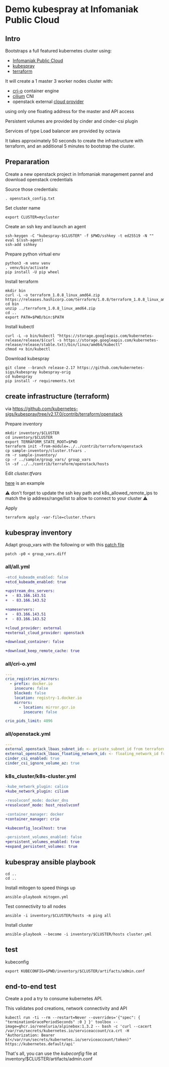 Demo kubespray at Infomaniak Public Cloud
=========================================

Intro
-----

Bootstraps a full featured kubernetes cluster using:
- [Infomaniak Public Cloud](https://www.infomaniak.com/en/hosting/public-cloud)
- [kubespray](https://kubespray.io/#/)
- [terraform](https://www.terraform.io/)

It will create a 1 master 3 worker nodes cluster with:
- [cri-o](https://cri-o.io/) container engine
- [cilium](https://cilium.io/) CNI
- openstack external [cloud provider](https://github.com/kubernetes/cloud-provider-openstack)

using only one floating address for the master and API access

Persistent volumes are provided by cinder and cinder-csi plugin

Services of type Load balancer are provided by octavia

It takes approximately 50 seconds to create the infrastructure with terraform,
and an additional 5 minutes to bootstrap the cluster.

## Prepararation

Create a new openstack project in Infomaniak management pannel and download
openstack credentials

Source those credentials:

```shell
. openstack_config.txt
```

Set cluster name

```shell
export CLUSTER=mycluster
```

Create an ssh key and launch an agent

```shell
ssh-keygen -C "kubespray-$CLUSTER" -f $PWD/sshkey -t ed25519 -N ""
eval $(ssh-agent)
ssh-add sshkey
```

Prepare python virtual env

```shell
python3 -m venv venv
. venv/bin/activate
pip install -U pip wheel
```

Install terraform

```shell
mkdir bin
curl -L -o terraform_1.0.8_linux_amd64.zip https://releases.hashicorp.com/terraform/1.0.8/terraform_1.0.8_linux_amd64.zip
cd bin
unzip ../terraform_1.0.8_linux_amd64.zip
cd ..
export PATH=$PWD/bin:$PATH
```

Install kubectl

```shell
curl -L -o bin/kubectl "https://storage.googleapis.com/kubernetes-release/release/$(curl -s https://storage.googleapis.com/kubernetes-release/release/stable.txt)/bin/linux/amd64/kubectl"
chmod +x bin/kubectl
```

Download kubespray

```shell
git clone --branch release-2.17 https://github.com/kubernetes-sigs/kubespray kubespray-orig
cd kubespray
pip install -r requirements.txt
```

## create infrastructure (terraform)

via https://github.com/kubernetes-sigs/kubespray/tree/v2.17.0/contrib/terraform/openstack

Prepare inventory

```shell
mkdir inventory/$CLUSTER
cd inventory/$CLUSTER
export TERRAFORM_STATE_ROOT=$PWD
terraform init -from-module=../../contrib/terraform/openstack
cp sample-inventory/cluster.tfvars .
rm -r sample-inventory/
cp -r ../sample/group_vars/ group_vars
ln -sf ../../contrib/terraform/openstack/hosts
```

Edit *cluster.tfvars*

[here](cluster.tfvars) is an example

⚠️ don't forget to update the ssh key path and k8s_allowed_remote_ips
to match the ip address/range/list to allow to connect to your cluster ⚠️

Apply

```shell
terraform apply -var-file=cluster.tfvars
```

## kubespray inventory

Adapt group_vars with the following or with this [patch file](group_vars.diff)

```shell
patch -p0 < group_vars.diff
```

### all/all.yml

```diff
-etcd_kubeadm_enabled: false
+etcd_kubeadm_enabled: true

+upstream_dns_servers:
+  - 83.166.143.51
+  - 83.166.143.52

+nameservers:
+  - 83.166.143.51
+  - 83.166.143.52

+cloud_provider: external
+external_cloud_provider: openstack

+download_container: false

+download_keep_remote_cache: true

```

### all/cri-o.yml

```yaml
---
crio_registries_mirrors:
  - prefix: docker.io
    insecure: false
    blocked: false
    location: registry-1.docker.io
    mirrors:
      - location: mirror.gcr.io
        insecure: false

crio_pids_limit: 4096
```

### all/openstack.yml

```yaml
---
external_openstack_lbaas_subnet_id: <- private_subnet_id from terraform output
external_openstack_lbaas_floating_network_id: <- floating_network_id from terraform output
cinder_csi_enabled: true
cinder_csi_ignore_volume_az: true
```

### k8s_cluster/k8s-cluster.yml

```diff
-kube_network_plugin: calico
+kube_network_plugin: cilium

-resolvconf_mode: docker_dns
+resolvconf_mode: host_resolvconf

-container_manager: docker
+container_manager: crio

+kubeconfig_localhost: true

-persistent_volumes_enabled: false
+persistent_volumes_enabled: true
+expand_persistent_volumes: true
```


## kubespray ansible playbook

```shell
cd ..
cd ..
```

Install mitogen to speed things up

```shell
ansible-playbook mitogen.yml
```

Test connectivity to all nodes

```shell
ansible -i inventory/$CLUSTER/hosts -m ping all
```

Install cluster

```shell
ansible-playbook --become -i inventory/$CLUSTER/hosts cluster.yml
```

## test

kubeconfig

```shell
export KUBECONFIG=$PWD/inventory/$CLUSTER/artifacts/admin.conf
```

## end-to-end test

Create a pod a try to consume kubernetes API.

This validates pod creations, network connectivity and API

```shell
kubectl run -ti --rm --restart=Never --overrides='{"spec": { "terminationGracePeriodSeconds" :0 } }' toolbox --image=ghcr.io/reneluria/alpinebox:1.3.2 -- bash -c 'curl --cacert /var/run/secrets/kubernetes.io/serviceaccount/ca.crt -H "Authorization: Bearer $(</var/run/secrets/kubernetes.io/serviceaccount/token)" https://kubernetes.default/api'
```

That's all, you can use the *kubeconfig* file at inventory/$CLUSTER/artifacts/admin.conf
